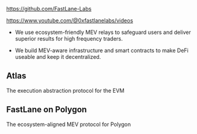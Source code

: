 https://github.com/FastLane-Labs

https://www.youtube.com/@0xfastlanelabs/videos

* We use ecosystem-friendly MEV relays to safeguard users and deliver superior results for high frequency traders.


* We build MEV-aware infrastructure and smart contracts to make DeFi useable and keep it decentralized.


## Atlas

The execution abstraction protocol for the EVM



## FastLane on Polygon
The ecosystem-aligned MEV protocol for Polygon